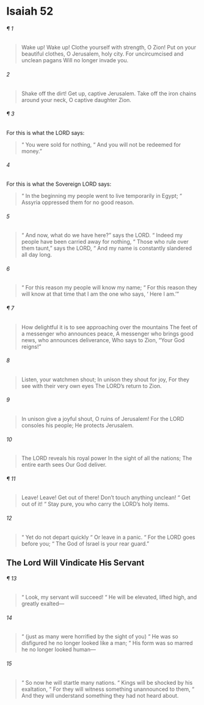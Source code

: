# Isaiah 52
###### ¶ 1
> Wake up! Wake up!
> Clothe yourself with strength, O Zion!
> Put on your beautiful clothes,
> O Jerusalem, holy city.
> For uncircumcised and unclean pagans
> Will no longer invade you.
###### 2
> Shake off the dirt!
> Get up, captive Jerusalem.
> Take off the iron chains around your neck,
> O captive daughter Zion.
###### ¶ 3
For this is what the LORD says:
>  “ You were sold for nothing,
>  “ And you will not be redeemed for money.”
###### 4
For this is what the Sovereign LORD says:
>  “ In the beginning my people went to live temporarily in Egypt;
>  “ Assyria oppressed them for no good reason.
###### 5
>  “ And now, what do we have here?” says the LORD.
>  “ Indeed my people have been carried away for nothing,
>  “ Those who rule over them taunt,” says the LORD,
>  “ And my name is constantly slandered all day long.
###### 6
>  “ For this reason my people will know my name;
>  “ For this reason they will know at that time that I am the one who says,
>  ‘ Here I am.’”
###### ¶ 7
> How delightful it is to see approaching over the mountains
> The feet of a messenger who announces peace,
> A messenger who brings good news, who announces deliverance,
> Who says to Zion, “Your God reigns!”
###### 8
> Listen, your watchmen shout;
> In unison they shout for joy,
> For they see with their very own eyes
> The LORD’s return to Zion.
###### 9
> In unison give a joyful shout,
> O ruins of Jerusalem!
> For the LORD consoles his people;
> He protects Jerusalem.
###### 10
> The LORD reveals his royal power
> In the sight of all the nations;
> The entire earth sees
> Our God deliver.
###### ¶ 11
> Leave! Leave! Get out of there!
> Don’t touch anything unclean!
>  “ Get out of it!
>  “ Stay pure, you who carry the LORD’s holy items.
###### 12
>  “ Yet do not depart quickly
>  “ Or leave in a panic.
>  “ For the LORD goes before you;
>  “ The God of Israel is your rear guard.”
## The Lord Will Vindicate His Servant
###### ¶ 13
>  “ Look, my servant will succeed!
>  “ He will be elevated, lifted high, and greatly exalted—
###### 14
>  “ (just as many were horrified by the sight of you)
>  “ He was so disfigured he no longer looked like a man;
>  “ His form was so marred he no longer looked human—
###### 15
>  “ So now he will startle many nations.
>  “ Kings will be shocked by his exaltation,
>  “ For they will witness something unannounced to them,
>  “ And they will understand something they had not heard about.
